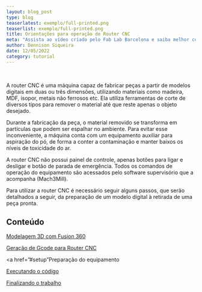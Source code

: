 ```yaml
---
layout: blog_post
type: blog
teaserlatest: exemplo/full-printed.png
teaserlist: exemplo/full-printed.png
title: Orientações para operação de Router CNC
meta: "Assista ao vídeo criado pelo Fab Lab Barcelona e saiba melhor como a rede Fab Lab conecta pessoas ao redor do mundo."
author: Dennison Siqueira
date: 12/05/2022
category: tutorial
---
```

<br>
<p>A router CNC é uma máquina capaz de fabricar peças a partir de modelos digitais em duas ou três dimensões, utilizando materiais como madeira, MDF, isopor, metais não ferrosos etc. Ela utiliza ferramentas de corte de diversos tipos para remover o material até que reste apenas o objeto desejado.
<p>Durante a fabricação da peça, o material removido se transforma em partículas que podem ser espalhar no ambiente. Para evitar esse inconveniente, a máquina conta com um equipamento auxiliar para aspiração do pó, de forma a conter a contaminação e manter baixos os níveis de toxicidade do ar.
<p>A router CNC não possui painel de controle, apenas botões para ligar e desligar e botão de parada de emergência. Todos os comandos de operação do equipamento são acessados pelo software supervisório que a acompanha (Mach3Mill).
<p>Para utilizar a router CNC é necessário seguir alguns passos, que serão detalhados a seguir, da preparação de um modelo digital à retirada de uma peça pronta.
<br>
<h2> Conteúdo</h2> 

<a href=”#modelagem”>Modelagem 3D com Fusion 360</a>

<a href=”#gcode”>Geração de Gcode para Router CNC</a>

<a href=”#setup”Preparação do equipamento</a>

<a href=”#corte”>Executando o código</a>

<a href=”#final”>Finalizando o trabalho</a>

